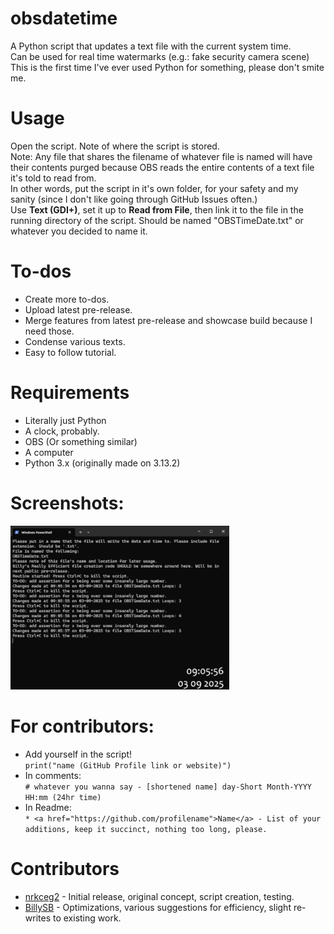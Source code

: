 # obsdatetime
A Python script that updates a text file with the current system time.<br>
Can be used for real time watermarks (e.g.: fake security camera scene)<br>
This is the first time I've ever used Python for something, please don't smite me.
# Usage
Open the script. Note of where the script is stored.<br>
Note: Any file that shares the filename of whatever file is named will have their contents purged because OBS reads the entire contents of a text file it's told to read from.<br>
In other words, put the script in it's own folder, for your safety and my sanity (since I don't like going through GitHub Issues often.)<br>
Use **Text (GDI+)**, set it up to **Read from File**, then link it to the file in the running directory of the script. Should be named "OBSTimeDate.txt" or whatever you decided to name it.
# To-dos
* Create more to-dos.
* Upload latest pre-release.
* Merge features from latest pre-release and showcase build because I need those.
* Condense various texts.
* Easy to follow tutorial.
# Requirements
* Literally just Python
* A clock, probably.
* OBS (Or something similar)
* A computer
* Python 3.x (originally made on 3.13.2)
# Screenshots:
<img width=350px src=screenshots/screenshot-0.png></img>
# For contributors:
* Add yourself in the script!<br>
`print("name (GitHub Profile link or website)")`
* In comments:<br>
`# whatever you wanna say - [shortened name] day-Short Month-YYYY HH:mm (24hr time)`
* In Readme:<br>
`* <a href="https://github.com/profilename">Name</a> - List of your additions, keep it succinct, nothing too long, please.`
# Contributors
* <a href="https://github.com/nrkceg2">nrkceg2</a> - Initial release, original concept, script creation, testing.
* <a href="https://github.com/billysb">BillySB</a> - Optimizations, various suggestions for efficiency, slight re-writes to existing work.
